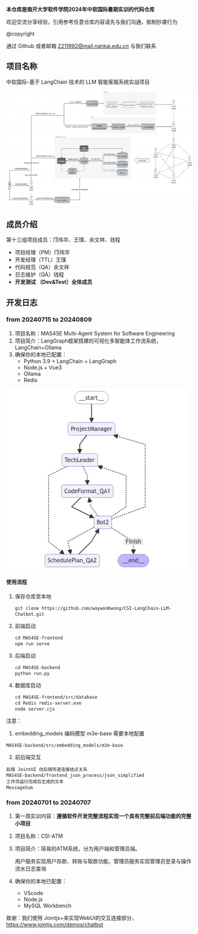 **本仓库是南开大学软件学院2024年中软国际暑期实训的代码仓库**

欢迎交流分享经验，引用参考任意仓库内容请先与我们沟通，抵制抄袭行为

@copyright

通过 Github 或者邮箱 2211992@mail.nankai.edu.cn 与我们联系

## 项目名称

中软国际-基于 LangChain 技术的 LLM 智能客服系统实战项目

![function_structure](src/fuction_structure.png)

## 成员介绍

第十三组项目成员：邝伟华、王璞、余文祥、钱程

* 项目经理（PM）邝伟华
* 开发经理（TTL）王璞
* 代码规范（QA）余文祥
* 日志维护（QA）钱程
* **开发测试 （Dev&Test）全体成员**

## 开发日志

### from 20240715 to 20240809

1. 项目名称：MAS4SE Multi-Agent System for Software Engineering
2. 项目简介：LangGraph框架搭建的可视化多智能体工作流系统，LangChain+Ollama
3. 确保你的本地已配置：
   - Python 3.9 + LangChain + LangGraph
   - Node.js + Vue3
   - Ollama
   - Redis

![basic workflow](src/basic_workflow.png)

#### **使用流程**

1. 保存仓库至本地

   ```
   git clone https://github.com/waywooKwong/CSI-LangChain-LLM-Chatbot.git
   ```
2. 前端启动

   ```
   cd MAS4SE-frontend
   npm run serve
   ```
3. 后端启动

   ```
   cd MAS4SE-backend
   python run.py
   ```
4. 数据库启动

   ```
   cd MAS4SE-frontend/src/database
   cd Redis redis-server.exe
   node server.cjs
   ```

注意：

1. embedding_models 编码模型 m3e-base 需要本地配置

```
MAS4SE-backend/src/embedding_models/m3e-base
```

2. 前后端交互

```
前端 JointUI 向后端传递连接结点关系
MAS4SE-backend/frontend_json_process/json_simplified
工作流运行完成后生成的文本
MessageSum
```

### from 20240701 to 20240707

1. 第一周实训内容：**遵循软件开发完整流程实现一个具有完整前后端功能的完整小项目**
2. 项目名称：CSI-ATM
3. 项目简介：简易的ATM系统，分为用户端和管理员端。

   用户服务实现用户存款、转账与取款功能，管理员服务实现管理员登录与操作流水日志查询
4. 确保你的本地已配置：

   - VScode
   - Node.js
   - MySQL Workbench


致谢：我们使用 Jointjs+来实现WebUI的交互连接部分，https://www.jointjs.com/demos/chatbot
